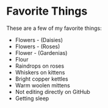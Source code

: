 # Favorite Things

These are a few of my favorite things:

- Flowers - (Daisies)
- Flowers - (Roses)
- Flower - (Gardenias)
- Flour
- Raindrops on roses
- Whiskers on kittens
- Bright copper kettles
- Warm woolen mittens
- Not editing directly on GitHub
- Getting sleep
